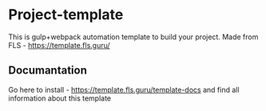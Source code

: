 # Project-template
This is gulp+webpack automation template to build your project. Made from FLS - https://template.fls.guru/

## Documantation
Go here to install - https://template.fls.guru/template-docs and find all information about this template
